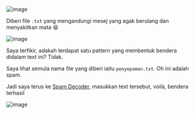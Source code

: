 ![image](https://github.com/6D756E6972/3108CTF/assets/129729880/e94228c3-8190-4d69-b0d7-d177be030f21)

Diberi file `.txt` yang mengandungi mesej yang agak berulang dan menyakitkan mata 😆

![image](https://github.com/6D756E6972/3108CTF/assets/129729880/43e2f46b-c899-489a-9966-a7fca5bae0c0)

Saya terfikir, adakah terdapat satu pattern yang membentuk bendera didalam text ini? Tidak.

Saya lihat semula nama file yang diberi iaitu `penyepaman.txt`. Oh ini adalah spam.

Jadi saya terus ke [Spam Decoder](https://www.spammimic.com/decode.cgi
), masukkan text tersebut, voilà, bendera terhasil

![image](https://github.com/6D756E6972/3108CTF/assets/129729880/13dd56d8-724e-4682-b013-5a4901317d84)
